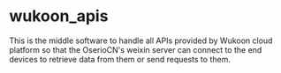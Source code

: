 # wukoon_apis
This is the middle software to handle all APIs provided by Wukoon cloud platform so that the OserioCN's weixin server can connect to the end devices to retrieve data from them or send requests to them.
